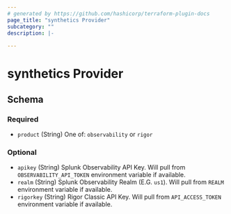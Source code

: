 ```yaml
---
# generated by https://github.com/hashicorp/terraform-plugin-docs
page_title: "synthetics Provider"
subcategory: ""
description: |-
  
---
```


# synthetics Provider





<!-- schema generated by tfplugindocs -->
## Schema

### Required

- `product` (String) One of: `observability` or `rigor`

### Optional

- `apikey` (String) Splunk Observability API Key. Will pull from `OBSERVABILITY_API_TOKEN` environment variable if available.
- `realm` (String) Splunk Observability Realm (E.G. `us1`). Will pull from `REALM` environment variable if available.
- `rigorkey` (String) Rigor Classic API Key. Will pull from `API_ACCESS_TOKEN` environment variable if available.
